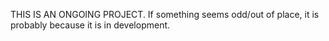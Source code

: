 THIS IS AN ONGOING PROJECT. If something seems odd/out of place, it is probably because it is in development.
